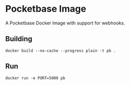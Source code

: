 # Pocketbase Image

A Pocketbase Docker Image with support for webhooks.

## Building

```
docker build --no-cache --progress plain -t pb .
```

## Run

```
docker run -e PORT=5000 pb
```